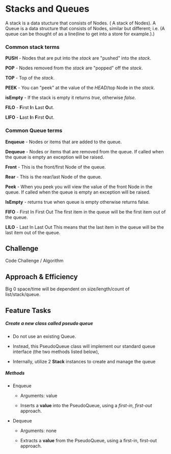 # Stacks and Queues

A stack is a data stucture that consists of Nodes. ( A stack of Nodes).
A Queue is a data structure that consists of Nodes, similar but different; i.e. (A queue can be thought of as a line(line to get into a store for example.).)

### Common stack terms

**PUSH** - Nodes that are put into the *stack* are "pushed" into the *stack*.

**POP** - Nodes removed from the *stack* are "popped" off the *stack*.

**TOP** - Top of the *stack*.

**PEEK** - You can "peek" at the value of the *HEAD*/top Node in the *stack*.

**isEmpty** - If the stack is empty it returns *true*, otherwise *false*.

**FILO** - **F**irst **I**n **L**ast **O**ut.

**LIFO** - **L**ast **I**n **F**irst **O**ut.

### Common Queue terms

**Enqueue** - Nodes or items that are added to the queue.

**Dequeue** - Nodes or items that are removed from the queue. If called when the queue is empty an exception will be raised.

**Front** - This is the front/first Node of the queue.

**Rear** - This is the rear/last Node of the queue.

**Peek** - When you peek you will view the value of the front Node in the queue. If called when the queue is empty an exception will be raised.

**IsEmpty** - returns true when queue is empty otherwise returns false.

**FIFO** - First In First Out
  The first item in the queue will be the first item out of the queue.

**LILO** - Last In Last Out
  This means that the last item in the queue will be the last item out of the queue.

## Challenge

Code Challenge / Algorithm

## Approach & Efficiency

Big 0 space/time will be dependent on size/length/count of list/stack/queue.

## Feature Tasks

##### Create a new class called pseudo queue

* Do not use an existing Queue.

* Instead, this PseudoQueue class will implement our standard queue interface (the two methods listed below),

* Internally, utilize 2 **Stack** instances to create and manage the queue

##### Methods

* Enqueue

  * Arguments: value

  * Inserts a **value** into the PseudoQueue, using a *first-in*, *first-out* approach.

* Dequeue

  * Arguments: none

  * Extracts a **value** from the PseudoQueue, using a first-in, first-out approach.
